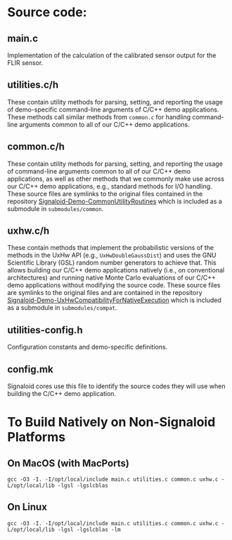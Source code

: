 # Source code:

## main.c
Implementation of the calculation of the calibrated sensor output for the FLIR sensor.

## utilities.c/h
These contain utility methods for parsing, setting, and reporting
the usage of demo-specific command-line arguments of C/C++ demo applications.
These methods call similar methods from `common.c` for handling
command-line arguments common to all of our C/C++ demo applications.

## common.c/h
These contain utility methods for parsing, setting, and reporting
the usage of command-line arguments common to all of our C/C++ demo applications,
as well as other methods that we commonly make use across our
C/C++ demo applications, e.g., standard methods for I/O handling. These
source files are symlinks to the original files contained in the repository
[Signaloid-Demo-CommonUtilityRoutines](https://github.com/signaloid/Signaloid-Demo-CommonUtilityRoutines)
which is included as a submodule in `submodules/common`.

## uxhw.c/h
These contain methods that implement the probabilistic versions of the methods
in the UxHw API (e.g., `UxHwDoubleGaussDist`) and uses the GNU Scientific Library (GSL)
random number generators to achieve that. This allows building our C/C++ demo applications
natively (i.e., on conventional architectures) and running native Monte Carlo evaluations
of our C/C++ demo applications without modifying the source code.
These source files are symlinks to the original files and are contained in the repository
[Signaloid-Demo-UxHwCompatibilityForNativeExecution](https://github.com/signaloid/Signaloid-Demo-UxHwCompatibilityForNativeExecution)
which is included as a submodule in `submodules/compat`.

## utilities-config.h
Configuration constants and demo-specific definitions.

## config.mk
Signaloid cores use this file to identify the source codes they will use when
building the C/C++ demo application.

# To Build Natively on Non-Signaloid Platforms

## On MacOS (with MacPorts)
```
gcc -O3 -I. -I/opt/local/include main.c utilities.c common.c uxhw.c -L/opt/local/lib -lgsl -lgslcblas
```

## On Linux
```
gcc -O3 -I. -I/opt/local/include main.c utilities.c common.c uxhw.c -L/opt/local/lib -lgsl -lgslcblas -lm
```